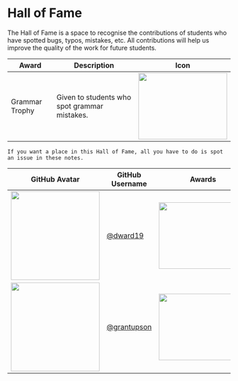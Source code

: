 # Hall of Fame

The Hall of Fame is a space to recognise the contributions of students who have spotted bugs, typos, mistakes, etc.
All contributions will help us improve the quality of the work for future students.

| Award          | Description                                  | Icon                                                                |
|----------------|----------------------------------------------|---------------------------------------------------------------------|
| Grammar Trophy | Given to students who spot grammar mistakes. | <img src="resources/grammar_trophy.png" width="200" height="150" /> |

```{tip}
If you want a place in this Hall of Fame, all you have to do is spot an issue in these notes.
```

| GitHub Avatar                                                           | GitHub Username                              | Awards                                                              |
|-------------------------------------------------------------------------|----------------------------------------------|---------------------------------------------------------------------|
| <img src="http://github.com/dward19.png" width="200" height="200" />    | [@dward19](https://github.com/dward19)       | <img src="resources/grammar_trophy.png" width="200" height="150" /> |
| <img src="http://github.com/grantupson.png" width="200" height="200" /> | [@grantupson](https://github.com/GrantUpson) | <img src="resources/grammar_trophy.png" width="200" height="150" /> |
